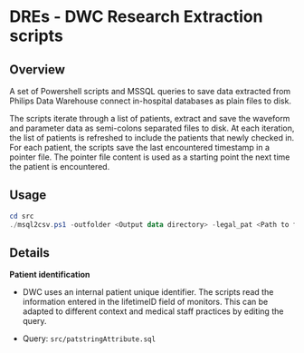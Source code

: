 # DREs - DWC Research Extraction scripts

## Overview
A set of Powershell scripts and MSSQL queries to save data extracted from Philips Data Warehouse connect in-hospital databases as plain files to disk.

The scripts iterate through a list of patients, extract and save the waveform and parameter data as semi-colons separated files to disk.
At each iteration, the list of patients is refreshed to include the patients that newly checked in.
For each patient, the scripts save the last encountered timestamp in a pointer file.
The pointer file content is used as a starting point the next time the patient is encountered.


## Usage
```powershell
cd src
./msql2csv.ps1 -outfolder <Output data directory> -legal_pat <Path to file listing the patients to extract>
```

## Details

**Patient identification** 

- DWC uses an internal patient unique identifier. The scripts read the information entered in the lifetimeID field of monitors. This can be adapted to different context and medical staff practices by editing the query.

- Query: `src/patstringAttribute.sql`
